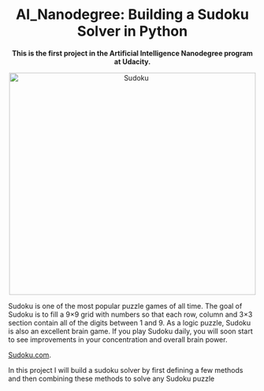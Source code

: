<h1 align='center'>AI_Nanodegree: Building a Sudoku Solver in Python</h1>
<P align="center"><b>This is the first project in the Artificial Intelligence Nanodegree program at Udacity.</b></P>

<p align="center">
  <img width="500" height="450" src="https://github.com/Lawrence-Krukrubo/AI_Nanodegree_Project_Sudoku/blob/master/image/sudoku.png?raw=true" alt="Sudoku">
</p>
<p>
Sudoku is one of the most popular puzzle games of all time. The goal of Sudoku is to fill a 9×9 grid with numbers so that each row, column and 3×3 section contain all of the digits between 1 and 9. As a logic puzzle, Sudoku is also an excellent brain game. If you play Sudoku daily, you will soon start to see improvements in your concentration and overall brain power. 
</p>
<a href="https://sudoku.com/" target="_blank">Sudoku.com</a>.
<p>In this project I will build a sudoku solver by first defining a few methods and then combining these methods to solve any Sudoku puzzle</p>
